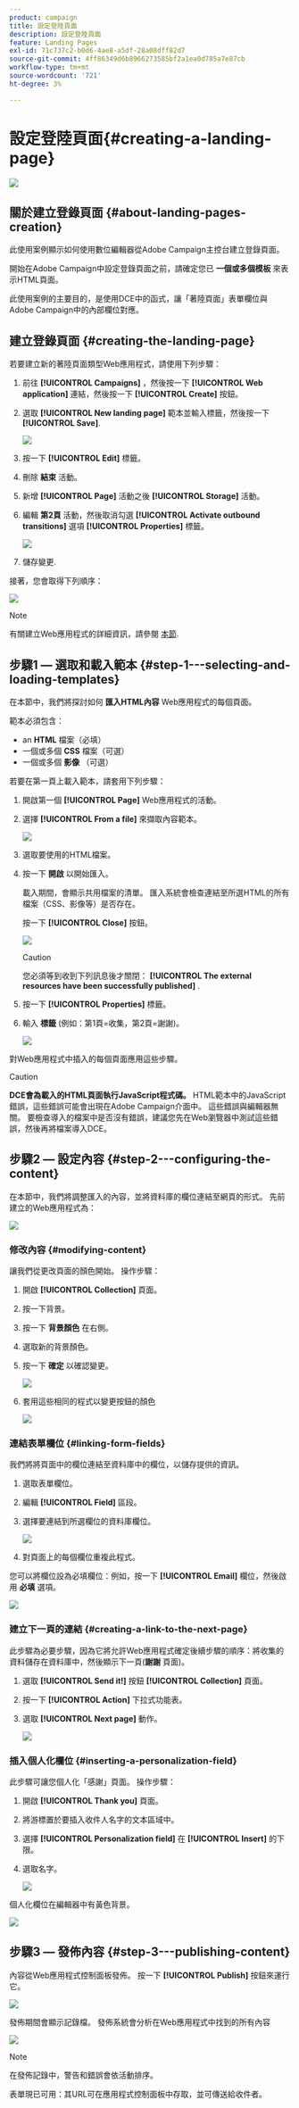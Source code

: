 ```yaml
---
product: campaign
title: 設定登陸頁面
description: 設定登陸頁面
feature: Landing Pages
exl-id: 71c737c2-b0d6-4ae8-a5df-28a08dff82d7
source-git-commit: 4ff86349d6b8966273585bf2a1ea0d785a7e87cb
workflow-type: tm+mt
source-wordcount: '721'
ht-degree: 3%

---
```


# 設定登陸頁面{#creating-a-landing-page}

![](../../assets/common.svg)

## 關於建立登錄頁面 {#about-landing-pages-creation}

此使用案例顯示如何使用數位編輯器從Adobe Campaign主控台建立登錄頁面。

開始在Adobe Campaign中設定登錄頁面之前，請確定您已 **一個或多個模板** 來表示HTML頁面。

此使用案例的主要目的，是使用DCE中的函式，讓「著陸頁面」表單欄位與Adobe Campaign中的內部欄位對應。

## 建立登錄頁面 {#creating-the-landing-page}

若要建立新的著陸頁面類型Web應用程式，請使用下列步驟：

1. 前往 **[!UICONTROL Campaigns]** ，然後按一下 **[!UICONTROL Web application]** 連結，然後按一下 **[!UICONTROL Create]** 按鈕。
1. 選取 **[!UICONTROL New landing page]** 範本並輸入標籤，然後按一下 **[!UICONTROL Save]**.

   ![](assets/dce_uc1_newlandingpage.png)

1. 按一下 **[!UICONTROL Edit]** 標籤。
1. 刪除 **結束** 活動。
1. 新增 **[!UICONTROL Page]** 活動之後 **[!UICONTROL Storage]** 活動。
1. 編輯 **第2頁** 活動，然後取消勾選 **[!UICONTROL Activate outbound transitions]** 選項 **[!UICONTROL Properties]** 標籤。

   ![](assets/dce_uc1_transition.png)

1. 儲存變更.

接著，您會取得下列順序：

![](assets/dce_uc1_edition_activity.png)

>[!NOTE]
>
>有關建立Web應用程式的詳細資訊，請參閱 [本節](creating-a-new-web-application.md).

## 步驟1 — 選取和載入範本 {#step-1---selecting-and-loading-templates}

在本節中，我們將探討如何 **匯入HTML內容** Web應用程式的每個頁面。

範本必須包含：

* an **HTML** 檔案（必填）
* 一個或多個 **CSS** 檔案（可選）
* 一個或多個 **影像** （可選）

若要在第一頁上載入範本，請套用下列步驟：

1. 開啟第一個 **[!UICONTROL Page]** Web應用程式的活動。
1. 選擇 **[!UICONTROL From a file]** 來擷取內容範本。

   ![](assets/dce_uc1_selectmodel.png)

1. 選取要使用的HTML檔案。
1. 按一下 **開啟** 以開始匯入。

   載入期間，會顯示共用檔案的清單。 匯入系統會檢查連結至所選HTML的所有檔案（CSS、影像等）是否存在。

   按一下 **[!UICONTROL Close]** 按鈕。

   ![](assets/dce_uc1_import.png)

   >[!CAUTION]
   >
   >您必須等到收到下列訊息後才關閉： **[!UICONTROL The external resources have been successfully published]** .

1. 按一下 **[!UICONTROL Properties]** 標籤。
1. 輸入 **標籤** (例如：第1頁=收集，第2頁=謝謝)。

   ![](assets/dce_uc1_pagelabel.png)

對Web應用程式中插入的每個頁面應用這些步驟。

>[!CAUTION]
>
>**DCE會為載入的HTML頁面執行JavaScript程式碼。** HTML範本中的JavaScript錯誤，這些錯誤可能會出現在Adobe Campaign介面中。 這些錯誤與編輯器無關。 要檢查導入的檔案中是否沒有錯誤，建議您先在Web瀏覽器中測試這些錯誤，然後再將檔案導入DCE。

## 步驟2 — 設定內容 {#step-2---configuring-the-content}

在本節中，我們將調整匯入的內容，並將資料庫的欄位連結至網頁的形式。 先前建立的Web應用程式為：

![](assets/dce_uc1_lp_enchainement.png)

### 修改內容 {#modifying-content}

讓我們從更改頁面的顏色開始。 操作步驟：

1. 開啟 **[!UICONTROL Collection]** 頁面。
1. 按一下背景。
1. 按一下 **背景顏色** 在右側。
1. 選取新的背景顏色。
1. 按一下 **確定** 以確認變更。

   ![](assets/dce_uc1_changecolor.png)

1. 套用這些相同的程式以變更按鈕的顏色

   ![](assets/dce_uc1_finalcolor.png)

### 連結表單欄位 {#linking-form-fields}

我們將將頁面中的欄位連結至資料庫中的欄位，以儲存提供的資訊。

1. 選取表單欄位。
1. 編輯 **[!UICONTROL Field]** 區段。
1. 選擇要連結到所選欄位的資料庫欄位。

   ![](assets/dce_uc1_mapping.png)

1. 對頁面上的每個欄位重複此程式。

您可以將欄位設為必填欄位：例如，按一下 **[!UICONTROL Email]** 欄位，然後啟用 **必填** 選項。

![](assets/dce_uc1_fieldmandatory.png)

### 建立下一頁的連結 {#creating-a-link-to-the-next-page}

此步驟為必要步驟，因為它將允許Web應用程式確定後續步驟的順序：將收集的資料儲存在資料庫中，然後顯示下一頁(**謝謝** 頁面)。

1. 選取 **[!UICONTROL Send it!]** 按鈕 **[!UICONTROL Collection]** 頁面。
1. 按一下 **[!UICONTROL Action]** 下拉式功能表。
1. 選取 **[!UICONTROL Next page]** 動作。

   ![](assets/dce_uc1_actionbouton.png)

### 插入個人化欄位 {#inserting-a-personalization-field}

此步驟可讓您個人化「感謝」頁面。 操作步驟：

1. 開啟 **[!UICONTROL Thank you]** 頁面。
1. 將游標置於要插入收件人名字的文本區域中。
1. 選擇 **[!UICONTROL Personalization field]** 在 **[!UICONTROL Insert]** 的下限。
1. 選取名字。

   ![](assets/dce_uc1_persochamp.png)

個人化欄位在編輯器中有黃色背景。

![](assets/dce_uc1_edit_champperso.png)

## 步驟3 — 發佈內容 {#step-3---publishing-content}

內容從Web應用程式控制面板發佈。 按一下 **[!UICONTROL Publish]** 按鈕來運行它。

![](assets/dce_uc1_pub_dashboard.png)

發佈期間會顯示記錄檔。 發佈系統會分析在Web應用程式中找到的所有內容

![](assets/dce_uc1_pub_dashboard_journal.png)

>[!NOTE]
>
>在發佈記錄中，警告和錯誤會依活動排序。

表單現已可用：其URL可在應用程式控制面板中存取，並可傳送給收件者。
